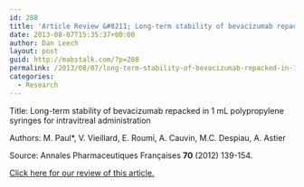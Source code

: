 ```yaml
---
id: 288
title: 'Article Review &#8211; Long-term stability of bevacizumab repacked in 1 mL polypropylene syringes for intravitreal administration'
date: 2013-08-07T15:35:37+00:00
author: Dan Leech
layout: post
guid: http://mabstalk.com/?p=288
permalink: /2013/08/07/long-term-stability-of-bevacizumab-repacked-in-1-ml-polypropylene-syringes-for-intravitreal-administration/
categories:
  - Research
---
```

Title: Long-term stability of bevacizumab repacked in 1 mL polypropylene syringes for intravitreal administration

Authors: M. Paul*, V. Vieillard, E. Roumi, A. Cauvin, M.C. Despiau, A. Astier

Source: Annales Pharmaceutiques Françaises **70** (2012) 139-154.

[Click here for our review of this article.](http://mabstalk.com/article-reviews/long-term-physiochemical-stability-of-diluted-trastuzumab/)